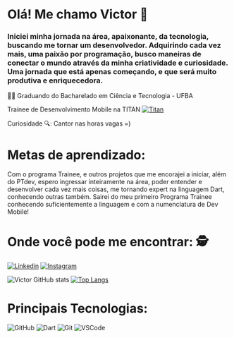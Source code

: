 # Olá! Me chamo Victor 🎵

### Iniciei minha jornada na área, apaixonante, da tecnologia, buscando me tornar um desenvolvedor. Adquirindo cada vez mais, uma paixão por programação, busco maneiras de conectar o mundo através da minha criatividade e curiosidade. Uma jornada que está apenas começando, e que será muito produtiva e enriquecedora.

🧑‍🎓 Graduando do Bacharelado em Ciência e Tecnologia - UFBA 

Trainee de Desenvolvimento Mobile na TITAN [![Titan](https://camo.githubusercontent.com/0aebee5c2f8fa83ccf3a04f4e5ed6fb79a7ccfd13791c98647da882a6adff060/68747470733a2f2f7777772e746974616e63692e636f6d2e62722f5f6e6578742f7374617469632f6d656469612f4c6f676f4865616465722e36306461616664632e737667)](https://www.titanci.com.br/)

Curiosidade 🔍: Cantor nas horas vagas =)

# Metas de aprendizado:

Com o programa Trainee, e outros projetos que me encorajei a iniciar, além do PTdev, espero ingressar inteiramente na área, poder entender e desenvolver cada vez mais coisas, me tornando expert na linguagem Dart, conhecendo outras também. Sairei do meu primeiro Programa Trainee conhecendo suficientemente a linguagem e com a numenclatura de Dev Mobile!
 
# Onde você pode me encontrar: 🕵️

[![Linkedin](https://img.shields.io/badge/LinkedIn-0077B5?style=for-the-badge&logo=linkedin&logoColor=white)](https://www.linkedin.com/in/victor-soares-608061234/)
[![Instagram](https://img.shields.io/badge/Instagram-E4405F?style=for-the-badge&logo=instagram&logoColor=white)](https://www.instagram.com/vctrsoares)

![Victor GitHub stats](https://github-readme-stats.vercel.app/api?username=vctrsoares&show_icons=true&theme=dark)
[![Top Langs](https://github-readme-stats.vercel.app/api/top-langs/?username=vctrsoares&layout=donut)](https://github.com/vctrsoares/github-readme-stats)

# Principais Tecnologias: 
![GitHub](https://img.shields.io/badge/GitHub-100000?style=for-the-badge&logo=github&logoColor=white)
![Dart](https://img.shields.io/badge/Dart-0175C2?style=for-the-badge&logo=dart&logoColor=white)
![Git](https://img.shields.io/badge/GIT-E44C30?style=for-the-badge&logo=git&logoColor=white)
![VSCode](https://img.shields.io/badge/Visual_Studio_Code-0078D4?style=for-the-badge&logo=visual%20studio%20code&logoColor=white)


